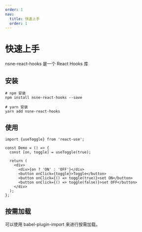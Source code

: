 ```yaml
---
order: 1
nav:
  title: 快速上手
  order: 1
---
```


# 快速上手

nsne-react-hooks 是一个 React Hooks 库

## 安装

```
# npm 安装
npm install nsne-react-hooks --save

# yarn 安装
yarn add nsne-react-hooks
```

## 使用

```
import {useToggle} from 'react-use';

const Demo = () => {
  const [on, toggle] = useToggle(true);

  return (
    <div>
      <div>{on ? 'ON' : 'OFF'}</div>
      <button onClick={toggle}>Toggle</button>
      <button onClick={() => toggle(true)}>set ON</button>
      <button onClick={() => toggle(false)}>set OFF</button>
    </div>
  );
};
```

## 按需加载

可以使用 babel-plugin-import 来进行按需加载。

